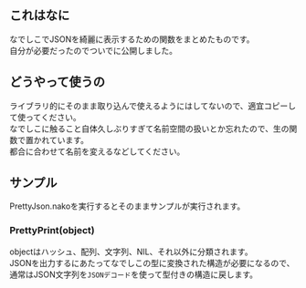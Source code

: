 ## これはなに
なでしこでJSONを綺麗に表示するための関数をまとめたものです。  
自分が必要だったのでついでに公開しました。  

## どうやって使うの
ライブラリ的にそのまま取り込んで使えるようにはしてないので、適宜コピーして使ってください。  
なでしこに触ること自体久しぶりすぎて名前空間の扱いとか忘れたので、生の関数で置かれています。  
都合に合わせて名前を変えるなどしてください。  

## サンプル
PrettyJson.nakoを実行するとそのままサンプルが実行されます。  

### PrettyPrint(object)
objectはハッシュ、配列、文字列、NIL、それ以外に分類されます。  
JSONを出力するにあたってなでしこの型に変換された構造が必要になるので、通常はJSON文字列を`JSONデコード`を使って型付きの構造に戻します。  

